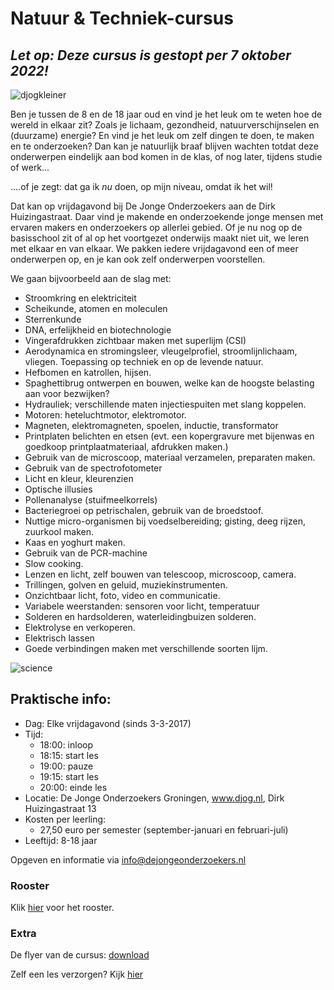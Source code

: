 # Natuur & Techniek-cursus

## ***Let op: Deze cursus is gestopt per 7 oktober 2022!***

![djogkleiner](https://cloud.githubusercontent.com/assets/25673660/22806842/50171992-ef24-11e6-89bc-607339c92c05.png)

Ben je tussen de 8 en de 18 jaar oud en vind je het leuk om te weten hoe de wereld in elkaar zit? Zoals je lichaam, gezondheid, natuurverschijnselen en (duurzame) energie? En vind je het leuk om zelf dingen te doen, te maken en te onderzoeken? Dan kan je natuurlijk braaf blijven wachten totdat deze onderwerpen eindelijk aan bod komen in de klas, of nog later, tijdens studie of werk...

....of je zegt: dat ga ik *nu* doen, op mijn niveau, omdat ik het wil!

Dat kan op vrijdagavond bij De Jonge Onderzoekers aan de Dirk Huizingastraat. Daar vind je makende en onderzoekende jonge mensen met ervaren makers en onderzoekers op allerlei gebied. Of je nu nog op de basisschool zit of al op het voortgezet onderwijs maakt niet uit, we leren met elkaar en van elkaar. We pakken iedere vrijdagavond een of meer onderwerpen op, en je kan ook zelf onderwerpen voorstellen.

We gaan bijvoorbeeld aan de slag met:

* Stroomkring en elektriciteit
* Scheikunde, atomen en moleculen
* Sterrenkunde
* DNA, erfelijkheid en biotechnologie
* Vingerafdrukken zichtbaar maken met superlijm (CSI)
* Aerodynamica en stromingsleer, vleugelprofiel, stroomlijnlichaam, vliegen. Toepassing op techniek en op de levende natuur.
* Hefbomen en katrollen, hijsen.
* Spaghettibrug ontwerpen en bouwen, welke kan de hoogste belasting aan voor bezwijken?
* Hydrauliek; verschillende maten injectiespuiten met slang koppelen.
* Motoren: heteluchtmotor, elektromotor.
* Magneten, elektromagneten, spoelen, inductie, transformator
* Printplaten belichten en etsen (evt. een kopergravure met bijenwas en goedkoop printplaatmateriaal, afdrukken maken.)
* Gebruik van de microscoop, materiaal verzamelen, preparaten maken.
* Gebruik van de spectrofotometer
* Licht en kleur, kleurenzien
* Optische illusies
* Pollenanalyse (stuifmeelkorrels)
* Bacteriegroei op petrischalen, gebruik van de broedstoof.
* Nuttige micro-organismen bij voedselbereiding; gisting, deeg rijzen, zuurkool maken.
* Kaas en yoghurt maken.
* Gebruik van de PCR-machine
* Slow cooking.
* Lenzen en licht, zelf bouwen van telescoop, microscoop, camera.
* Trillingen, golven en geluid, muziekinstrumenten.
* Onzichtbaar licht, foto, video en communicatie.
* Variabele weerstanden: sensoren voor licht, temperatuur
* Solderen en hardsolderen, waterleidingbuizen solderen.
* Elektrolyse en verkoperen.
* Elektrisch lassen
* Goede verbindingen maken met verschillende soorten lijm.

![science](https://cloud.githubusercontent.com/assets/25673660/22808370/d6e8732e-ef2b-11e6-9119-9c2a05962913.png)

## Praktische info:

* Dag: Elke vrijdagavond (sinds 3-3-2017)
* Tijd: 
   * 18:00: inloop
   * 18:15: start les
   * 19:00: pauze
   * 19:15: start les
   * 20:00: einde les
* Locatie: De Jonge Onderzoekers Groningen, www.djog.nl, Dirk Huizingastraat 13
* Kosten per leerling:
  * 27,50 euro per semester (september-januari en februari-juli)
* Leeftijd: 8-18 jaar

Opgeven en informatie via info@dejongeonderzoekers.nl

### Rooster
Klik [hier](Rooster.md) voor het rooster. 

### Extra
De flyer van de cursus: [download](flyer.pdf)

Zelf een les verzorgen? Kijk [hier](docenten.md)

